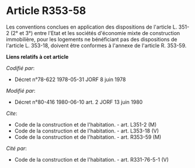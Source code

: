 # Article R353-58

Les conventions conclues en application des dispositions de l'article L. 351-2 (2° et 3°) entre l'Etat et les sociétés
d'économie mixte de construction immobilière, pour les logements ne bénéficiant pas des dispositions de l'article L. 353-18,
doivent être conformes à l'annexe de l'article R. 353-59.

**Liens relatifs à cet article**

_Codifié par_:

  - Décret n°78-622 1978-05-31 JORF 8 juin 1978

_Modifié par_:

  - Décret n°80-416 1980-06-10 art. 2 JORF 13 juin 1980

_Cite_:

  - Code de la construction et de l'habitation. - art. L351-2 (M)
  - Code de la construction et de l'habitation. - art. L353-18 (V)
  - Code de la construction et de l'habitation. - art. R353-59 (M)

_Cité par_:

  - Code de la construction et de l'habitation. - art. R331-76-5-1 (V)
